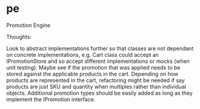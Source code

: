 # pe

Promotion Engine

Thoughts:

Look to abstract implementations further so that classes are not dependant on concrete implementations, e.g. Cart class could accept an IPromotionStore and so accept different implementations or mocks (when unit testing).
Maybe see if the promotion that was applied needs to be stored against the applicable products in the cart.
Depending on how products are represented in the cart, refactoring might be needed if say products are just SKU and quantity when multiples rather than individual objects.
Additional promotion types should be easily added as long as they implement the IPromotion interface.